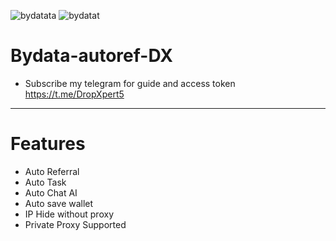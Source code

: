 ![bydatata](https://github.com/user-attachments/assets/406ae927-920f-43b1-bff9-859de9ed9662)
![bydatat](https://github.com/user-attachments/assets/c8b0faef-e3e2-4ed2-a659-a88bbdafab61)
# Bydata-autoref-DX
* Subscribe my telegram for guide and access token https://t.me/DropXpert5
********************************************************************
# Features
* Auto Referral
* Auto Task
* Auto Chat AI
* Auto save wallet
* IP Hide without proxy
* Private Proxy Supported

